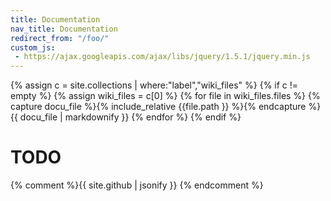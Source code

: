 ```yaml
---
title: Documentation
nav_title: Documentation
redirect_from: "/foo/"
custom_js:
 - https://ajax.googleapis.com/ajax/libs/jquery/1.5.1/jquery.min.js
---
```

{% assign c = site.collections | where:"label","wiki_files" %}
{% if c != empty %}
  {% assign wiki_files = c[0] %}
    {% for file in wiki_files.files %}
{% capture docu_file %}{% include_relative {{file.path }} %}{% endcapture %}
{{ docu_file | markdownify }}
    {% endfor %}
{% endif %}

<h1>TODO</h1> {% comment %}{{ site.github | jsonify }} {% endcomment %}
